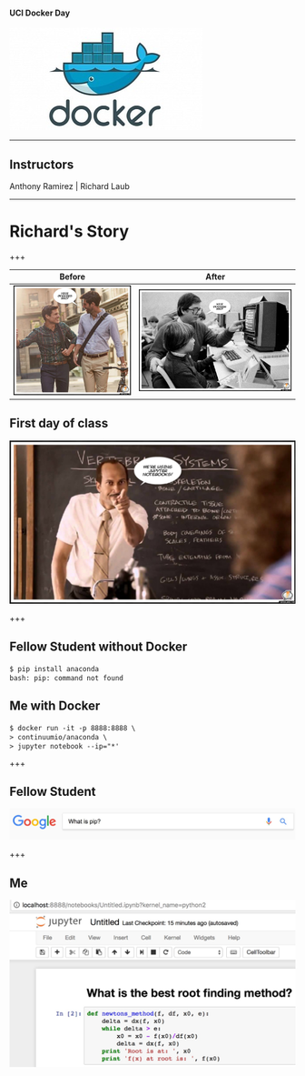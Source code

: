 #### UCI Docker Day

![docker](assets/docker.jpg)

---

## Instructors

Anthony Ramirez | Richard Laub

---

# Richard's Story

+++

Before | After
------ | -----
![before](assets/dockers-before.jpg) | ![after](assets/dockers-after.jpg)

## First day of class

![teacher](assets/teacher.jpg)

+++

## Fellow Student without Docker
```
$ pip install anaconda
bash: pip: command not found
```

## Me with Docker

```
$ docker run -it -p 8888:8888 \
> continuumio/anaconda \
> jupyter notebook --ip="*'
```

+++

## Fellow Student
![pip](assets/pip.jpg)

+++

## Me
![jupyter](assets/jupyter.jpg)
